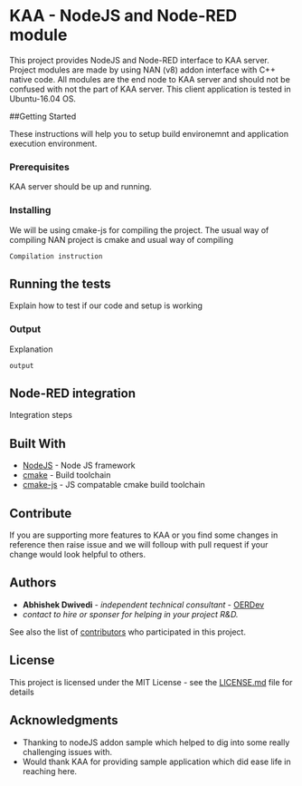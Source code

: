 # KAA - NodeJS and Node-RED module

This project provides NodeJS and Node-RED interface to KAA server. Project modules are made by using NAN (v8)
addon interface with C++ native code.
All modules are the end node to KAA server and should not be confused with not the part of KAA server.
This client application is tested in Ubuntu-16.04 OS.

##Getting Started

These instructions will help you to setup build environemnt and application execution environment.

### Prerequisites

KAA server should be up and running.

### Installing

We will be using cmake-js for compiling the project. The usual way of compiling NAN project is cmake and usual way
of compiling 

```
Compilation instruction
```

## Running the tests

Explain how to test if our code and setup is working

### Output

Explanation
```
output
```

## Node-RED integration

Integration steps

## Built With

* [NodeJS](http://www.) - Node JS framework
* [cmake](https://maven.apache.org/) - Build toolchain
* [cmake-js](https://rometools.github.io/rome/) - JS compatable cmake build toolchain

## Contribute

If you are supporting more features to KAA or you find some changes in reference then raise issue and we will folloup with
pull request if your change would look helpful to others.

## Authors

* **Abhishek Dwivedi** - *independent technical consultant* - [OERDev](https://github.com/abhishekkumardwivedi)
* *contact to hire or sponser for helping in your project R&D.*

See also the list of [contributors](https://github.com/abhishekkumardwivedi/Kaa-node/contributors) who participated
in this project.

## License

This project is licensed under the MIT License - see the [LICENSE.md](LICENSE.md) file for details

## Acknowledgments

* Thanking to nodeJS addon sample which helped to dig into some really challenging issues with.
* Would thank KAA for providing sample application which did ease life in reaching here.
